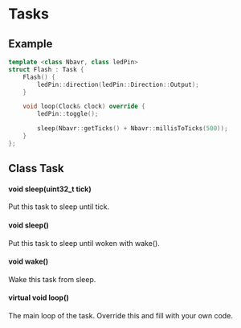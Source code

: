 # Tasks
## Example
```c++
template <class Nbavr, class ledPin>
struct Flash : Task {
    Flash() {
        ledPin::direction(ledPin::Direction::Output);
    }

    void loop(Clock& clock) override {
        ledPin::toggle();

        sleep(Nbavr::getTicks() + Nbavr::millisToTicks(500));
    }
};
```
## Class Task
#### void **sleep**(uint32_t tick)
Put this task to sleep until tick.
#### void **sleep**()
Put this task to sleep until woken with wake().
#### void **wake**()
Wake this task from sleep.
#### virtual void **loop**()
The main loop of the task. Override this and fill with your own code.
